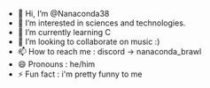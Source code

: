 - 👋 Hi, I’m @Nanaconda38
- 👀 I’m interested in sciences and technologies.
- 🌱 I’m currently learning C
- 💞️ I’m looking to collaborate on music :)
- 📫 How to reach me : discord ->  nanaconda_brawl
- 😄 Pronouns : he/him
- ⚡ Fun fact : i'm pretty funny to me

<!---
Nanaconda38/Nanaconda38 is a ✨ special ✨ repository because its `README.md` (this file) appears on your GitHub profile.
You can click the Preview link to take a look at your changes.
--->
